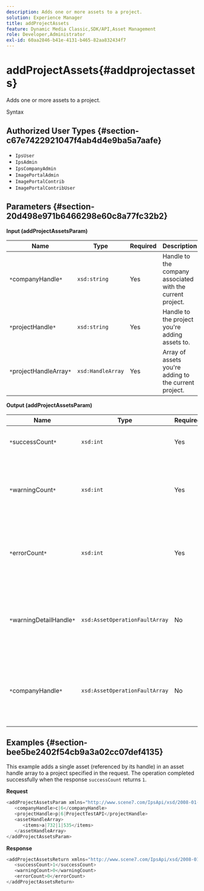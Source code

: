 ```yaml
---
description: Adds one or more assets to a project.
solution: Experience Manager
title: addProjectAssets
feature: Dynamic Media Classic,SDK/API,Asset Management
role: Developer,Administrator
exl-id: 60aa2846-b41e-4131-b465-82aa832434f7
---
```

# addProjectAssets{#addprojectassets}

Adds one or more assets to a project.

 Syntax 

## Authorized User Types {#section-c67e7422921047f4ab4d4e9ba5a7aafe}

* `IpsUser` 
* `IpsAdmin` 
* `IpsCompanyAdmin` 
* `ImagePortalAdmin` 
* `ImagePortalContrib` 
* `ImagePortalContribUser`

## Parameters {#section-20d498e971b6466298e60c8a77fc32b2}

**Input (addProjectAssetsParam)** 

|  Name  | Type  | Required  | Description  |
|---|---|---|---|
|  `*`companyHandle`*`  | `xsd:string`  | Yes  | Handle to the company associated with the current project.  |
|  `*`projectHandle`*`  | `xsd:string`  | Yes  | Handle to the project you're adding assets to.  |
|  `*`projectHandleArray`*`  | `xsd:HandleArray`  | Yes  | Array of assets you're adding to the current project.  |

**Output (addProjectAssetsParam)** 

|  Name  | Type  | Required  | Description  |
|---|---|---|---|
|  `*`successCount`*`  | `xsd:int`  | Yes  | The number of assets added successfully.  |
|  `*`warningCount`*`  | `xsd:int`  | Yes  | The number of warnings generated when the operation attempted to add assets to a project.  |
|  `*`errorCount`*`  | `xsd:int`  | Yes  | The number of errors generated when the operation attempted to add assets to a project.  |
|  `*`warningDetailHandle`*`  | `xsd:AssetOperationFaultArray`  | No  | Array of warnings generated by assets when the operation attempted to add them to a project.  |
|  `*`companyHandle`*`  | `xsd:AssetOperationFaultArray`  | No  | Array of errors generated by assets when the operation attempted to add them to a project.  |

## Examples {#section-bee5be2402f54cb9a3a02cc07def4135}

This example adds a single asset (referenced by its handle) in an asset handle array to a project specified in the request. The operation completed successfully when the response `successCount` returns `1`.

**Request** 

```java
<addProjectAssetsParam xmlns="http://www.scene7.com/IpsApi/xsd/2008-01-15">
   <companyHandle>c|6</companyHandle>
   <projectHandle>p|6|ProjectTestAPI</projectHandle>
   <assetHandleArray>
      <items>a|732|1|535</items>
   </assetHandleArray>
</addProjectAssetsParam>

```

**Response** 

```java
<addProjectAssetsReturn xmlns="http://www.scene7.com/IpsApi/xsd/2008-01-15">
   <successCount>1</successCount>
   <warningCount>0</warningCount>
   <errorCount>0</errorCount>
</addProjectAssetsReturn>
```
